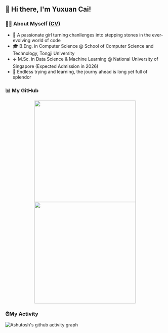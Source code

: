 ## 👋 Hi there, I'm Yuxuan Cai!

### 👩‍💻 About Myself ([CV](https://raw.githubusercontent.com/MinmusLin/MinmusLin.github.io/main/docs/public/cv/cv.pdf))
* 📖 A passionate girl turning chanllenges into stepping stones in the ever-evolving world of code
* 🎓 B.Eng. in Computer Science @ School of Computer Science and Technology, Tongji University
* ✈️ M.Sc. in Data Science & Machine Learning @ National University of Singapore (Expected Admission in 2026)
* 🌱 Endless trying and learning, the journy ahead is long yet full of splendor

### 📊 My GitHub

<div align="center">
  <img src="https://github-readme-stats.vercel.app/api?username=RaraCai&show_icons=true&count_private=true&rank_icon=github&line_height=27&custom_title=GitHub%20Stats&show=reviews,discussions_started,discussions_answered,prs_merged" style="height: 320px"/>
  <img src="https://github-readme-stats.vercel.app/api/top-langs/?username=RaraCai&layout=compact&hide=jupyter%20notebook&langs_count=20" style="height: 320px"/>
</div>

### ⏰My Activity

![Ashutosh's github activity graph](https://github-readme-activity-graph.vercel.app/graph?username=RaraCai&theme=github-light)
